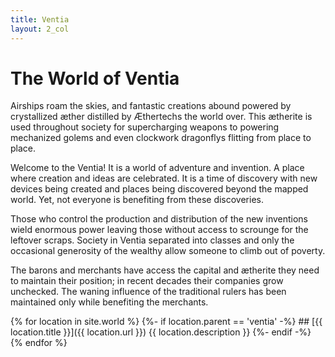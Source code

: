 ```yaml
---
title: Ventia
layout: 2_col
---
```

# The World of Ventia

Airships roam the skies, and fantastic creations abound powered by crystallized &aelig;ther distilled by &AElig;thertechs the world over. This &aelig;therite is used throughout society for supercharging weapons to powering mechanized golems and even clockwork dragonflys flitting from place to place.

Welcome to the Ventia! It is a world of adventure and invention. A place where creation and ideas are celebrated. It is a time of discovery with new devices being created and places being discovered beyond the mapped world. Yet, not everyone is benefiting from these discoveries.

Those who control the production and distribution of the new inventions wield enormous power leaving those without access to scrounge for the leftover scraps. Society in Ventia separated into classes and only the occasional generosity of the wealthy allow someone to climb out of poverty.

The barons and merchants have access the capital and &aelig;therite they need to maintain their position; in recent decades their companies grow unchecked. The waning influence of the traditional rulers has been maintained only while benefiting the merchants.

<div class="fullwidth"></div>

<skillblock markdown="block">
{% for location in site.world %}
{%- if location.parent == 'ventia' -%}
## [{{ location.title }}]({{ location.url }})
{{ location.description }}
{%- endif -%}
{% endfor %}
</skillblock>

<!-- ## [Gearshift]()
A City-State more powerful than any other nation in Ventia. -->